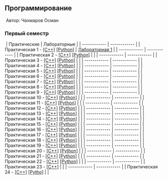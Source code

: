 ## Программирование
​
Автор: Чахмаров Осман
​
### Первый семестр
​
| Практические | Лабораторные |
| ------------ | ------------ |
| Практическая 1 - [[C++]](./Practice/01/C++/) [[Python]](./Practice/01/Python/) | [Лабораторная 1](./Lab/01/ReadMe.md) |
| ------------ | ------------ |
| Практическая 2 - [[C++]](./Practice/02/C++/) [[Python]](./Practice/02/Python/) |  |
| ------------ | ------------ |
| Практическая 3 - [[C++]](./Practice/03/C++/) [[Python]](./Practice/03/Python/) |  |
| ------------ | ------------ |
| Практическая 4 - [[C++]](./Practice/04/C++/) [[Python]](./Practice/04/Python/) |  |
| ------------ | ------------ |
| Практическая 5 - [[C++]](./Practice/05/C++/) [[Python]](./Practice/05/Python/) |  |
| ------------ | ------------ |
| Практическая 6 - [[C++]](./Practice/06/C++/) [[Python]](./Practice/06/Python/) |  |
| ------------ | ------------ |
| Практическая 7 - [[C++]](./Practice/07/C++/) [[Python]](./Practice/07/Python/) |  |
| ------------ | ------------ |
| Практическая 8 - [[C++]](./Practice/08/C++/) [[Python]](./Practice/08/Python/) |  |
| ------------ | ------------ |
| Практическая 9 - [[C++]](./Practice/09/C++/) [[Python]](./Practice/09/Python/) |  |
| ------------ | ------------ |
| Практическая 10 - [[C++]](./Practice/10/C++/) [[Python]](./Practice/10/Python/) |  |
| ------------ | ------------ |
| Практическая 11 - [[C++]](./Practice/11/C++/) [[Python]](./Practice/11/Python/) |  |
| ------------ | ------------ |
| Практическая 12 - [[C++]](./Practice/12/C++/) [[Python]](./Practice/12/Python/) |  |
| ------------ | ------------ |
| Практическая 13 - [[C++]](./Practice/13/C++/) [[Python]](./Practice/13/Python/) |  |
| ------------ | ------------ |
| Практическая 14 - [[C++]](./Practice/14/C++/) [[Python]](./Practice/14/Python/) |  |
| ------------ | ------------ |
| Практическая 15 - [[C++]](./Practice/15/C++/) [[Python]](./Practice/15/Python/) |  |
| ------------ | ------------ |
| Практическая 16 - [[C++]](./Practice/16/C++/) [[Python]](./Practice/16/Python/) |  |
| ------------ | ------------ |
| Практическая 17 - [[C++]](./Practice/17/C++/) [[Python]](./Practice/17/Python/) |  |
| ------------ | ------------ |
| Практическая 18 - [[C++]](./Practice/18/C++/) [[Python]](./Practice/18/Python/) |  |
| ------------ | ------------ |
| Практическая 19 - [[C++]](./Practice/19/C++/) [[Python]](./Practice/19/Python/) |  |
| ------------ | ------------ |
| Практическая 20 - [[C++]](./Practice/20/C++/) [[Python]](./Practice/20/Python/) |  |
| ------------ | ------------ |
| Практическая 21 - [[C++]](./Practice/21/C++/) [[Python]](./Practice/21/Python/) |  |
| ------------ | ------------ |
| Практическая 22 - [[C++]](./Practice/22/C++/) [[Python]](./Practice/22/Python/) |  |
| ------------ | ------------ |
| Практическая 23 - [[C++]](./Practice/23/C++/) |  |
| ------------ | ------------ |
| Практическая 24 - [[C++]](./Practice/24/C++/) [[Pytho]](./Practice/24/Python/) |  |